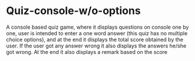 # Quiz-console-w/o-options
A console based quiz game, where it displays questions on console one by one, user is intended to enter a one word answer (this quiz has no multiple choice options), and at the end it displays the total score obtained by the user. If the user got any answer wrong it also displays the answers he/she got wrong. At the end it also displays a remark based on the score
